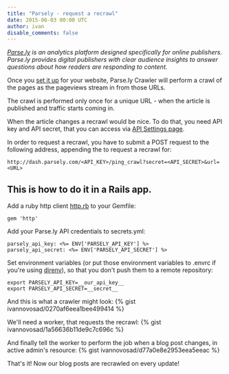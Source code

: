 ```yaml
---
title: "Parsely - request a recrawl"
date: 2015-06-03 00:00 UTC
author: ivan
disable_comments: false
---
```


*[Parse.ly](http://www.parsely.com/) is an analytics platform designed specifically for online publishers. Parse.ly provides digital publishers with clear audience insights to answer questions about how readers are responding to content.*

Once you [set it up](http://www.parsely.com/docs/integration/tracking/basic.html) for your website, Parse.ly Crawler will perform a crawl of the pages as the pageviews stream in from those URLs. 

The crawl is performed only once for a unique URL - when the article is published and traffic starts coming in.

When the article changes a recrawl would be nice. To do that, you need API key and API secret, that you can access via [API Settings page](http://www.parsely.com/docs/integration/metadata/dash.parsely.com/to/settings/api).

In order to request a recrawl, you have to submit a POST request to the following address, appending the <URL> to request a recrawl for:
	
	http://dash.parsely.com/<API_KEY>/ping_crawl?secret=<API_SECRET>&url=<URL>
	

## This is how to do it in a Rails app.


Add a ruby http client [http.rb](https://github.com/httprb/http.rb) to your Gemfile:

	gem 'http'
	

Add your Parse.ly API credentials to secrets.yml:

	parsely_api_key: <%= ENV['PARSELY_API_KEY'] %>
	parsely_api_secret: <%= ENV['PARSELY_API_SECRET'] %>


Set environment variables (or put those environment variables to .envrc if you're using [direnv](http://direnv.net/)), so that you don't push them to a remote repository:

	export PARSELY_API_KEY=__our_api_key__
	export PARSELY_API_SECRET=__secret__


And this is what a crawler might look:
{% gist ivannovosad/0270af6eea1bee499414 %}


We'll need a worker, that requests the recrawl:
{% gist ivannovosad/1a56636b11de9c7c696c %}


And finally tell the worker to perform the job when a blog post changes, in active admin's resource:
{% gist ivannovosad/d77a0e8e2953eea5eeac %}


That's it! Now our blog posts are recrawled on every update!
